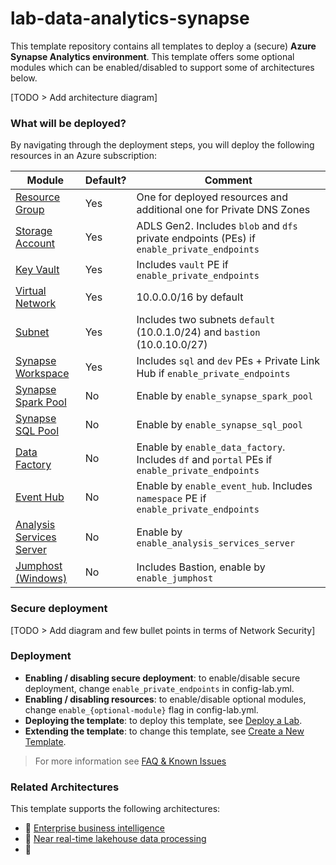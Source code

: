 # lab-data-analytics-synapse

This template repository contains all templates to deploy a (secure) **Azure Synapse Analytics environment**. This template offers some optional modules which can be enabled/disabled to support some of architectures below.

[TODO > Add architecture diagram]

### What will be deployed?

By navigating through the deployment steps, you will deploy the following resources in an Azure subscription:

| Module | Default? | Comment |
| - | - | - |
| [Resource Group](./infra/terraform/resource_group.tf) | Yes | One for deployed resources and additional one for Private DNS Zones
| [Storage Account](./infra/terraform/storage_account.tf) | Yes | ADLS Gen2. Includes `blob` and `dfs` private endpoints (PEs) if  `enable_private_endpoints`
| [Key Vault](https://github.com/Azure/azure-data-labs-modules/tree/main/terraform/key-vault) | Yes | Includes `vault` PE if `enable_private_endpoints`
| [Virtual Network](./infra/terraform/network.tf) | Yes | 10.0.0.0/16 by default
| [Subnet](./infra/terraform/network.tf) | Yes | Includes two subnets `default` (10.0.1.0/24) and `bastion` (10.0.10.0/27)
| [Synapse Workspace](./infra/terraform/synapse.tf) | Yes | Includes `sql` and `dev` PEs + Private Link Hub if `enable_private_endpoints`
| [Synapse Spark Pool](./infra/terraform/synapse.tf) | No | Enable by `enable_synapse_spark_pool`
| [Synapse SQL Pool](./infra/terraform/synapse.tf) | No | Enable by `enable_synapse_sql_pool`
| [Data Factory](./infra/terraform/data_factory.tf) | No | Enable by `enable_data_factory`. Includes `df` and `portal` PEs if `enable_private_endpoints`
| [Event Hub](./infra/terraform/event_hub.tf) | No | Enable by `enable_event_hub`. Includes `namespace` PE if `enable_private_endpoints`
| [Analysis Services Server](./infra/terraform/analysis_services_server.tf) | No | Enable by `enable_analysis_services_server`
| [Jumphost (Windows)](./infra/terraform/jumphost.tf) | No | Includes Bastion, enable by `enable_jumphost`

### Secure deployment

[TODO > Add diagram and few bullet points in terms of Network Security]

### Deployment

- **Enabling / disabling secure deployment**: to enable/disable secure deployment, change `enable_private_endpoints` in config-lab.yml.
- **Enabling / disabling resources**: to enable/disable optional modules, change `enable_{optional-module}` flag in config-lab.yml. 
- **Deploying the template**: to deploy this template, see [Deploy a Lab]().
- **Extending the template**: to change this template, see [Create a New Template]().

> For more information see [FAQ & Known Issues](../assets/docs/adl-knownissues.md)

### Related Architectures

This template supports the following architectures:

- 📘 [Enterprise business intelligence](https://learn.microsoft.com/en-us/azure/architecture/example-scenario/analytics/enterprise-bi-synapse)
- 📘 [Near real-time lakehouse data processing](https://learn.microsoft.com/en-us/azure/architecture/example-scenario/data/real-time-lakehouse-data-processing)
- 📘